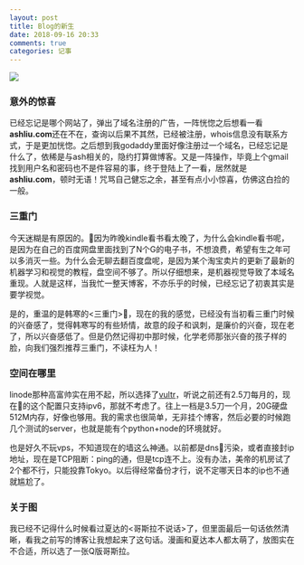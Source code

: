 ```yaml
---
layout: post
title: Blog的新生
date: 2018-09-16 20:33
comments: true
categories: 记事
---
```


![](http://7xk84a.com1.z0.glb.clouddn.com/%E5%93%A5%E6%96%AF%E6%8B%89123321.jpeg)


### 意外的惊喜 
已经忘记是哪个网站了，弹出了域名注册的广告，一阵恍惚之后想看一看**ashliu.com**还在不在，查询以后果不其然，已经被注册，whois信息没有联系方式，于是更加恍惚。之后想到我godaddy里面好像注册过一个域名，已经忘记是什么了，依稀是与ash相关的，隐约打算做博客。又是一阵操作，毕竟上个gmail找到用户名和密码也不是件容易的事，终于登陆上了一看，居然就是**ashliu.com**，顿时无语！咒骂自己健忘之余，甚至有点小小惊喜，仿佛这白捡的一般。

### 三重门
今天迷糊是有原因的。因为昨晚kindle看书看太晚了，为什么会kindle看书呢，是因为在自己的百度网盘里面找到了N个G的电子书，不想浪费，希望有生之年可以多消灭一些。为什么会无聊去翻百度盘呢，是因为某个淘宝卖片的更新了最新的机器学习和视觉的教程，盘空间不够了。所以仔细想来，是机器视觉导致了本域名重现。人就是这样，当我忙一整天博客，不亦乐乎的时候，已经忘记了初衷其实是要学视觉。

是的，重温的是韩寒的<三重门>，现在的我的感觉，已经没有当初看三重门时候的兴奋感了，觉得韩寒写的有些矫情，故意的段子和讽刺，是廉价的兴奋，现在老了，所以兴奋感低了。但是仍然记得初中那时候，化学老师那张兴奋的孩子样的脸，向我们强烈推荐三重门，不读枉为人！

### 空间在哪里
linode那种高富帅实在用不起，所以选择了[vultr](https://www.vultr.com)，听说之前还有2.5刀每月的，现在的这个配置只支持ipv6，那就不考虑了。往上一档是3.5刀一个月，20G硬盘512M内存，好像也够用。我的需求也很简单，无非挂个博客，然后必要的时候跑几个测试的server，也就是能有个python+node的环境就好。

也是好久不玩vps，不知道现在的墙这么神通。以前都是dns污染，或者直接封ip地址，现在是TCP阻断：ping的通，但是tcp连不上。没有办法，美帝的机房试了2个都不行，只能投靠Tokyo。以后得经常备份才行，说不定哪天日本的ip也不通就尴尬了。

### 关于图
我已经不记得什么时候看过夏达的<哥斯拉不说话>了，但里面最后一句话依然清晰，看我之前写的博客让我想起来了这句话。漫画和夏达本人都太萌了，放图实在不合适，所以选了一张Q版哥斯拉。
